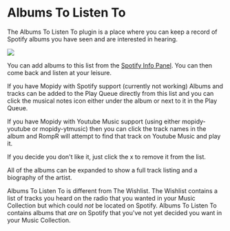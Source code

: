 # Albums To Listen To

The Albums To Listen To plugin is a place where you can keep a record of Spotify albums you have seen and are interested in hearing.

![](images/atl.png)

You can add albums to this list from the [Spotify Info Panel](/RompR/The-Info-Panel). You can then come back and listen at your leisure.

If you have Mopidy with Spotify support (currently not working)
Albums and tracks can be added to the Play Queue directly from this list and you can click the musical notes icon either under
the album or next to it in the Play Queue.

If you have Mopidy with Youtube Music support (using either mopidy-youtube or mopidy-ytmusic) then you can click the track names in the
album and RompR will attempt to find that track on Youtube Music and play it.

If you decide you don't like it, just click the x to remove it from the list.

All of the albums can be expanded to show a full track listing and a biography of the artist.

Albums To Listen To is different from The Wishlist. The Wishlist contains a list of tracks you heard on the radio that you wanted in your Music Collection but which could *not* be located on Spotify. Albums To Listen To contains albums that *are* on Spotify that you've not yet decided you want in your Music Collection.
